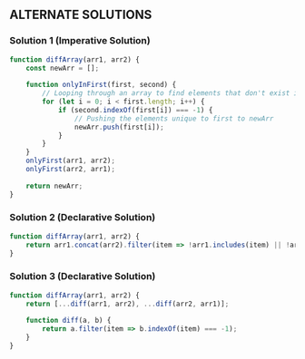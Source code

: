 ## ALTERNATE SOLUTIONS

### Solution 1 (Imperative Solution)
```js
function diffArray(arr1, arr2) {
    const newArr = [];
    
    function onlyInFirst(first, second) {
        // Looping through an array to find elements that don't exist in another array
        for (let i = 0; i < first.length; i++) {
            if (second.indexOf(first[i]) === -1) {
                // Pushing the elements unique to first to newArr
                newArr.push(first[i]);
            }
        }
    }
    onlyFirst(arr1, arr2);
    onlyFirst(arr2, arr1);
    
    return newArr;
}
```

### Solution 2 (Declarative Solution)
```js
function diffArray(arr1, arr2) {
    return arr1.concat(arr2).filter(item => !arr1.includes(item) || !arr2.includes(item));
}
```

### Solution 3 (Declarative Solution)
```js
function diffArray(arr1, arr2) {
    return [...diff(arr1, arr2), ...diff(arr2, arr1)];
    
    function diff(a, b) {
        return a.filter(item => b.indexOf(item) === -1);
    }
}
```

